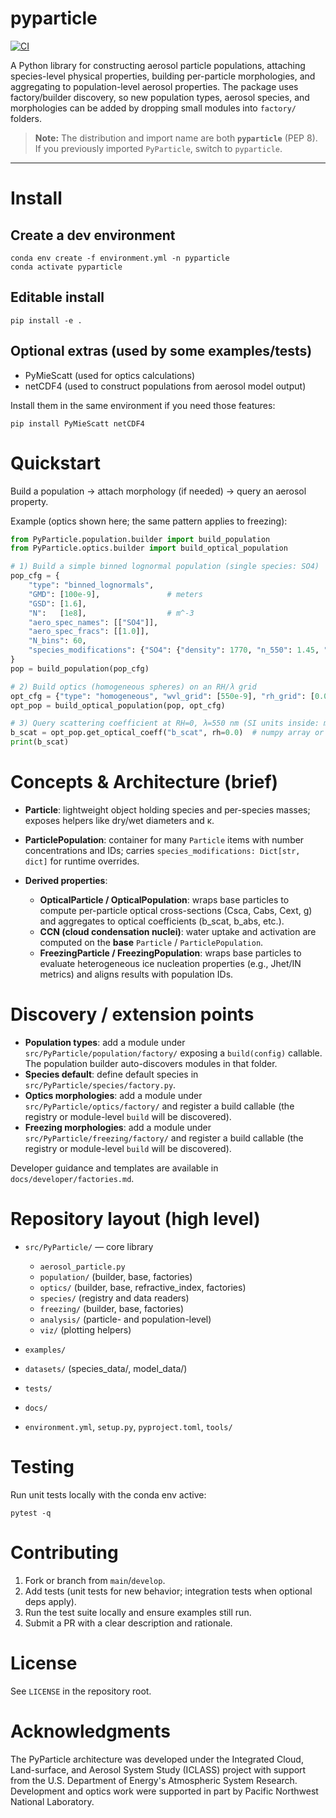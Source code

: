 # pyparticle

[![CI](https://github.com/pnnl/pyparticle/actions/workflows/ci.yml/badge.svg?branch=main)](https://github.com/pnnl/pyparticle/actions/workflows/ci.yml)

A Python library for constructing aerosol particle populations, attaching species-level physical properties, building per-particle morphologies, and aggregating to population-level aerosol properties. The package uses factory/builder discovery, so new population types, aerosol species, and morphologies can be added by dropping small modules into `factory/` folders.

> **Note:** The distribution and import name are both **`pyparticle`** (PEP 8). If you previously imported `PyParticle`, switch to `pyparticle`.

---


# Install

## Create a dev environment

```
conda env create -f environment.yml -n pyparticle
conda activate pyparticle
```

## Editable install

```
pip install -e .
```

## Optional extras (used by some examples/tests)

* PyMieScatt (used for optics calculations)
* netCDF4 (used to construct populations from aerosol model output)

Install them in the same environment if you need those features:

```
pip install PyMieScatt netCDF4
```

# Quickstart

Build a population → attach morphology (if needed) → query an aerosol property.

Example (optics shown here; the same pattern applies to freezing):

```python
from PyParticle.population.builder import build_population
from PyParticle.optics.builder import build_optical_population

# 1) Build a simple binned lognormal population (single species: SO4)
pop_cfg = {
    "type": "binned_lognormals",
    "GMD": [100e-9],               # meters
    "GSD": [1.6],
    "N":   [1e8],                  # m^-3
    "aero_spec_names": [["SO4"]],
    "aero_spec_fracs": [[1.0]],
    "N_bins": 60,
    "species_modifications": {"SO4": {"density": 1770, "n_550": 1.45, "k_550": 0.0}}
}
pop = build_population(pop_cfg)

# 2) Build optics (homogeneous spheres) on an RH/λ grid
opt_cfg = {"type": "homogeneous", "wvl_grid": [550e-9], "rh_grid": [0.0]}
opt_pop = build_optical_population(pop, opt_cfg)

# 3) Query scattering coefficient at RH=0, λ=550 nm (SI units inside: meters)
b_scat = opt_pop.get_optical_coeff("b_scat", rh=0.0)  # numpy array or float depending on wvl_grid defined in opt_cfg
print(b_scat)
```

# Concepts & Architecture (brief)

* **Particle**: lightweight object holding species and per-species masses; exposes helpers like dry/wet diameters and κ.
* **ParticlePopulation**: container for many `Particle` items with number concentrations and IDs; carries `species_modifications: Dict[str, dict]` for runtime overrides.
* **Derived properties**:

  * **OpticalParticle / OpticalPopulation**: wraps base particles to compute per-particle optical cross-sections (Csca, Cabs, Cext, g) and aggregates to optical coefficients (b_scat, b_abs, etc.).
  * **CCN (cloud condensation nuclei)**: water uptake and activation are computed on the **base** `Particle` / `ParticlePopulation`.
  * **FreezingParticle / FreezingPopulation**: wraps base particles to evaluate heterogeneous ice nucleation properties (e.g., Jhet/IN metrics) and aligns results with population IDs.

# Discovery / extension points

* **Population types**: add a module under `src/PyParticle/population/factory/` exposing a `build(config)` callable. The population builder auto-discovers modules in that folder.
* **Species default**: define default species in `src/PyParticle/species/factory.py`.
* **Optics morphologies**: add a module under `src/PyParticle/optics/factory/` and register a build callable (the registry or module-level `build` will be discovered).
* **Freezing morphologies**: add a module under `src/PyParticle/freezing/factory/` and register a build callable (the registry or module-level `build` will be discovered).

Developer guidance and templates are available in `docs/developer/factories.md`.

# Repository layout (high level)

* `src/PyParticle/` — core library

  * `aerosol_particle.py`
  * `population/` (builder, base, factories)
  * `optics/` (builder, base, refractive_index, factories)
  * `species/` (registry and data readers)
  * `freezing/` (builder, base, factories)
  * `analysis/` (particle- and population-level)
  * `viz/` (plotting helpers)
* `examples/`
* `datasets/` (species_data/, model_data/)
* `tests/`
* `docs/`
* `environment.yml`, `setup.py`, `pyproject.toml`, `tools/`

# Testing

Run unit tests locally with the conda env active:

```
pytest -q
```

# Contributing

1. Fork or branch from `main`/`develop`.
2. Add tests (unit tests for new behavior; integration tests when optional deps apply).
3. Run the test suite locally and ensure examples still run.
4. Submit a PR with a clear description and rationale.

# License

See `LICENSE` in the repository root.

# Acknowledgments

The PyParticle architecture was developed under the Integrated Cloud, Land-surface, and Aerosol System Study (ICLASS) project with support from the U.S. Department of Energy's Atmospheric System Research. Development and optics work were supported in part by Pacific Northwest National Laboratory.
